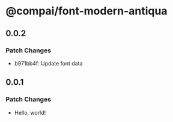 # @compai/font-modern-antiqua

## 0.0.2

### Patch Changes

- b971bb4f: Update font data

## 0.0.1

### Patch Changes

- Hello, world!
